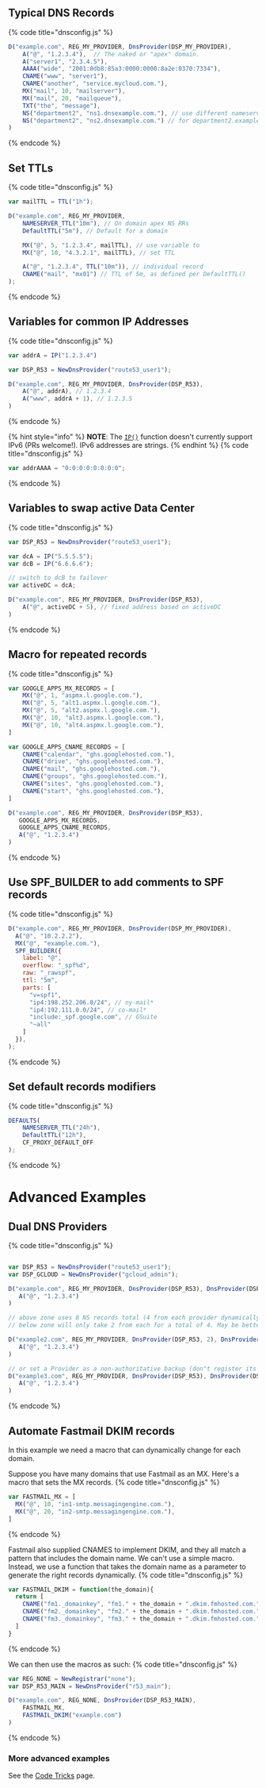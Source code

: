 ## Typical DNS Records ##

{% code title="dnsconfig.js" %}
```javascript
D("example.com", REG_MY_PROVIDER, DnsProvider(DSP_MY_PROVIDER),
    A("@", "1.2.3.4"),  // The naked or "apex" domain.
    A("server1", "2.3.4.5"),
    AAAA("wide", "2001:0db8:85a3:0000:0000:8a2e:0370:7334"),
    CNAME("www", "server1"),
    CNAME("another", "service.mycloud.com."),
    MX("mail", 10, "mailserver"),
    MX("mail", 20, "mailqueue"),
    TXT("the", "message"),
    NS("department2", "ns1.dnsexample.com."), // use different nameservers
    NS("department2", "ns2.dnsexample.com.") // for department2.example.com
)
```
{% endcode %}


## Set TTLs ##
{% code title="dnsconfig.js" %}
```javascript
var mailTTL = TTL("1h");

D("example.com", REG_MY_PROVIDER,
    NAMESERVER_TTL("10m"), // On domain apex NS RRs
    DefaultTTL("5m"), // Default for a domain

    MX("@", 5, "1.2.3.4", mailTTL), // use variable to
    MX("@", 10, "4.3.2.1", mailTTL), // set TTL

    A("@", "1.2.3.4", TTL("10m")), // individual record
    CNAME("mail", "mx01") // TTL of 5m, as defined per DefaultTTL()
);
```
{% endcode %}

## Variables for common IP Addresses ##
{% code title="dnsconfig.js" %}
```javascript
var addrA = IP("1.2.3.4")

var DSP_R53 = NewDnsProvider("route53_user1");

D("example.com", REG_MY_PROVIDER, DnsProvider(DSP_R53),
    A("@", addrA), // 1.2.3.4
    A("www", addrA + 1), // 1.2.3.5
)
```
{% endcode %}

{% hint style="info" %}
**NOTE**: The [`IP()`](language-reference/global/IP.md) function doesn't currently support IPv6 (PRs welcome!).  IPv6 addresses are strings.
{% endhint %}
{% code title="dnsconfig.js" %}
```javascript
var addrAAAA = "0:0:0:0:0:0:0:0";
```
{% endcode %}

## Variables to swap active Data Center ##
{% code title="dnsconfig.js" %}
```javascript
var DSP_R53 = NewDnsProvider("route53_user1");

var dcA = IP("5.5.5.5");
var dcB = IP("6.6.6.6");

// switch to dcB to failover
var activeDC = dcA;

D("example.com", REG_MY_PROVIDER, DnsProvider(DSP_R53),
    A("@", activeDC + 5), // fixed address based on activeDC
)
```
{% endcode %}

## Macro for repeated records ##
{% code title="dnsconfig.js" %}
```javascript
var GOOGLE_APPS_MX_RECORDS = [
    MX("@", 1, "aspmx.l.google.com."),
    MX("@", 5, "alt1.aspmx.l.google.com."),
    MX("@", 5, "alt2.aspmx.l.google.com."),
    MX("@", 10, "alt3.aspmx.l.google.com."),
    MX("@", 10, "alt4.aspmx.l.google.com."),
]

var GOOGLE_APPS_CNAME_RECORDS = [
    CNAME("calendar", "ghs.googlehosted.com."),
    CNAME("drive", "ghs.googlehosted.com."),
    CNAME("mail", "ghs.googlehosted.com."),
    CNAME("groups", "ghs.googlehosted.com."),
    CNAME("sites", "ghs.googlehosted.com."),
    CNAME("start", "ghs.googlehosted.com."),
]

D("example.com", REG_MY_PROVIDER, DnsProvider(DSP_R53),
   GOOGLE_APPS_MX_RECORDS,
   GOOGLE_APPS_CNAME_RECORDS,
   A("@", "1.2.3.4")
)
```
{% endcode %}

## Use SPF_BUILDER to add comments to SPF records ##
{% code title="dnsconfig.js" %}
```javascript
D("example.com", REG_MY_PROVIDER, DnsProvider(DSP_MY_PROVIDER),
  A("@", "10.2.2.2"),
  MX("@", "example.com."),
  SPF_BUILDER({
    label: "@",
    overflow: "_spf%d",
    raw: "_rawspf",
    ttl: "5m",
    parts: [
      "v=spf1",
      "ip4:198.252.206.0/24", // ny-mail*
      "ip4:192.111.0.0/24", // co-mail*
      "include:_spf.google.com", // GSuite
      "~all"
    ]
  }),
);
```
{% endcode %}

## Set default records modifiers ##
{% code title="dnsconfig.js" %}
```javascript
DEFAULTS(
    NAMESERVER_TTL("24h"),
    DefaultTTL("12h"),
    CF_PROXY_DEFAULT_OFF
);
```
{% endcode %}

# Advanced Examples #

## Dual DNS Providers ##
{% code title="dnsconfig.js" %}
```javascript

var DSP_R53 = NewDnsProvider("route53_user1");
var DSP_GCLOUD = NewDnsProvider("gcloud_admin");

D("example.com", REG_MY_PROVIDER, DnsProvider(DSP_R53), DnsProvider(DSP_GCLOUD),
   A("@", "1.2.3.4")
)

// above zone uses 8 NS records total (4 from each provider dynamically gathered)
// below zone will only take 2 from each for a total of 4. May be better for performance reasons.

D("example2.com", REG_MY_PROVIDER, DnsProvider(DSP_R53, 2), DnsProvider(DSP_GCLOUD ,2),
   A("@", "1.2.3.4")
)

// or set a Provider as a non-authoritative backup (don"t register its nameservers)
D("example3.com", REG_MY_PROVIDER, DnsProvider(DSP_R53), DnsProvider(DSP_GCLOUD, 0),
   A("@", "1.2.3.4")
)
```
{% endcode %}

## Automate Fastmail DKIM records ##

In this example we need a macro that can dynamically change for each domain.

Suppose you have many domains that use Fastmail as an MX. Here's a macro that sets the MX records.
{% code title="dnsconfig.js" %}
```javascript
var FASTMAIL_MX = [
  MX("@", 10, "in1-smtp.messagingengine.com."),
  MX("@", 20, "in2-smtp.messagingengine.com."),
]
```
{% endcode %}

Fastmail also supplied CNAMES to implement DKIM, and they all match a pattern
that includes the domain name. We can't use a simple macro. Instead, we use
a function that takes the domain name as a parameter to generate the right
records dynamically.
{% code title="dnsconfig.js" %}
```javascript
var FASTMAIL_DKIM = function(the_domain){
  return [
    CNAME("fm1._domainkey", "fm1." + the_domain + ".dkim.fmhosted.com."),
    CNAME("fm2._domainkey", "fm2." + the_domain + ".dkim.fmhosted.com."),
    CNAME("fm3._domainkey", "fm3." + the_domain + ".dkim.fmhosted.com.")
  ]
}
```
{% endcode %}

We can then use the macros as such:
{% code title="dnsconfig.js" %}
```javascript
var REG_NONE = NewRegistrar("none");
var DSP_R53_MAIN = NewDnsProvider("r53_main");

D("example.com", REG_NONE, DnsProvider(DSP_R53_MAIN),
    FASTMAIL_MX,
    FASTMAIL_DKIM("example.com")
)
```
{% endcode %}

### More advanced examples

See the [Code Tricks](code-tricks.md) page.
